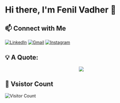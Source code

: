 # Hi there, I'm Fenil Vadher 👋

## 📫 Connect with Me

[![LinkedIn](https://img.shields.io/badge/LinkedIn-0077B5?style=for-the-badge&logo=linkedin&logoColor=white)](https://www.linkedin.com/in/fenilvadher/)
[![Gmail](https://img.shields.io/badge/Gmail-D14836?style=for-the-badge&logo=gmail&logoColor=white)](mailto:fenil.vadher535@gmail.com)
[![Instagram](https://img.shields.io/badge/Instagram-E4405F?style=for-the-badge&logo=instagram&logoColor=white)](https://instagram.com/fenilvadher.exe)

## 💡 A Quote:
<div align="center"> 

![](https://quotes-github-readme.vercel.app/api?type=horizontal&theme=radical)
</div>

## 🔔 Vsistor Count
![Visitor Count](https://profile-counter.glitch.me/FenilVadher/count.svg)
